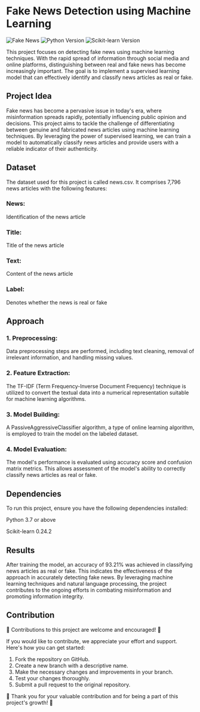 # Fake News Detection using Machine Learning

![Fake News](https://img.shields.io/badge/Fake%20News-Detector-red)
![Python Version](https://img.shields.io/badge/python-3.7%2B-blue)
![Scikit-learn Version](https://img.shields.io/badge/scikit--learn-0.24.2-orange)

This project focuses on detecting fake news using machine learning techniques. With the rapid spread of information through social media and online platforms, distinguishing between real and fake news has become increasingly important. The goal is to implement a supervised learning model that can effectively identify and classify news articles as real or fake.

## Project Idea
Fake news has become a pervasive issue in today's era, where misinformation spreads rapidly, potentially influencing public opinion and decisions. This project aims to tackle the challenge of differentiating between genuine and fabricated news articles using machine learning techniques. By leveraging the power of supervised learning, we can train a model to automatically classify news articles and provide users with a reliable indicator of their authenticity.

## Dataset
The dataset used for this project is called news.csv. It comprises 7,796 news articles with the following features:

### News: 
Identification of the news article
### Title: 
Title of the news article
### Text: 
Content of the news article
### Label: 
Denotes whether the news is real or fake

## Approach
### 1. Preprocessing:
Data preprocessing steps are performed, including text cleaning, removal of irrelevant information, and handling missing values.

### 2. Feature Extraction:
The TF-IDF (Term Frequency-Inverse Document Frequency) technique is utilized to convert the textual data into a numerical representation suitable for machine learning algorithms.

### 3. Model Building:
A PassiveAggressiveClassifier algorithm, a type of online learning algorithm, is employed to train the model on the labeled dataset.

### 4. Model Evaluation:
The model's performance is evaluated using accuracy score and confusion matrix metrics. This allows assessment of the model's ability to correctly classify news articles as real or fake.

## Dependencies
To run this project, ensure you have the following dependencies installed:

Python 3.7 or above

Scikit-learn 0.24.2

## Results
After training the model, an accuracy of 93.21% was achieved in classifying news articles as real or fake. This indicates the effectiveness of the approach in accurately detecting fake news. By leveraging machine learning techniques and natural language processing, the project contributes to the ongoing efforts in combating misinformation and promoting information integrity.

## Contribution
🌟 Contributions to this project are welcome and encouraged! 🌟

If you would like to contribute, we appreciate your effort and support. Here's how you can get started:

1. Fork the repository on GitHub.
2. Create a new branch with a descriptive name.
3. Make the necessary changes and improvements in your branch.
4. Test your changes thoroughly.
5. Submit a pull request to the original repository.

🙌 Thank you for your valuable contribution and for being a part of this project's growth! 🙌
